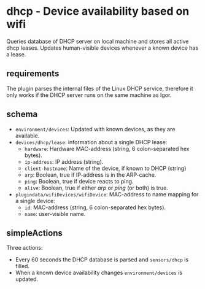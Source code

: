 # dhcp - Device availability based on wifi

Queries database of DHCP server on local machine and stores all active dhcp leases. Updates human-visible devices whenever a known device has a lease.

## requirements

The plugin parses the internal files of the Linux DHCP service, therefore it only works if the DHCP server runs on the same machine as Igor.

## schema

* `environment/devices`: Updated with known devices, as they are available.
* `devices/dhcp/lease`: information about a single DHCP lease:
	* `hardware`: Hardware MAC-address (string, 6 colon-separated hex bytes).
	* `ip-address`: IP address (string).
	* `client-hostname`: Name of the device, if known to DHCP (string)
	* `arp`: Boolean, true if IP-address is in the ARP-cache.
	* `ping`: Boolean, true if device reacts to ping.
	* `alive`: Boolean, true if either _arp_ or _ping_ (or both) is true.
* `plugindata/wifiDevices/wifiDevice`: MAC-address to name mapping for a single device:
	* `id`: MAC-address (string, 6 colon-separated hex bytes).
	* `name`: user-visible name.

## simpleActions

Three actions:

* Every 60 seconds the DHCP database is parsed and `sensors/dhcp` is filled.
* When a known device availability changes `environment/devices` is updated.
